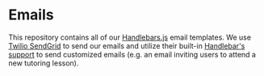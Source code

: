 # Emails

This repository contains all of our [Handlebars.js](https://handlebarsjs.com)
email templates. We use [Twilio SendGrid](https://sendgrid.com) to send our
emails and utilize their built-in [Handlebar's
support](https://sendgrid.com/docs/for-developers/sending-email/using-handlebars/#handlebar.js-reference)
to send customized emails (e.g. an email inviting users to attend a new tutoring
lesson).
